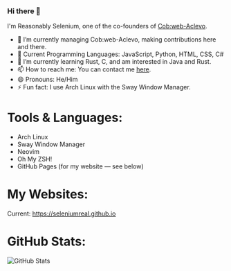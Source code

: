 ### Hi there 👋

I'm Reasonably Selenium, one of the co-founders of [Cob:web-Aclevo](https://github.com/cobweb-aclevo/).
 
- 🔭 I’m currently managing Cob:web-Aclevo, making contributions here and there.
- 🧠 Current Programming Languages: JavaScript, Python, HTML, CSS, C#
- 🌱 I’m currently learning Rust, C, and am interested in Java and Rust.
- 📫 How to reach me: You can contact me [here](https://cobweb-aclevo.org/contact.html).
- 😄 Pronouns: He/Him
- ⚡ Fun fact: I use Arch Linux with the Sway Window Manager.

# Tools & Languages:
- Arch Linux
- Sway Window Manager
- Neovim
- Oh My ZSH!
- GitHub Pages (for my website — see below)

# My Websites:
Current: https://seleniumreal.github.io

# GitHub Stats:
![GitHub Stats](https://github-readme-stats.vercel.app/api?username=ReasonablySelenium)
